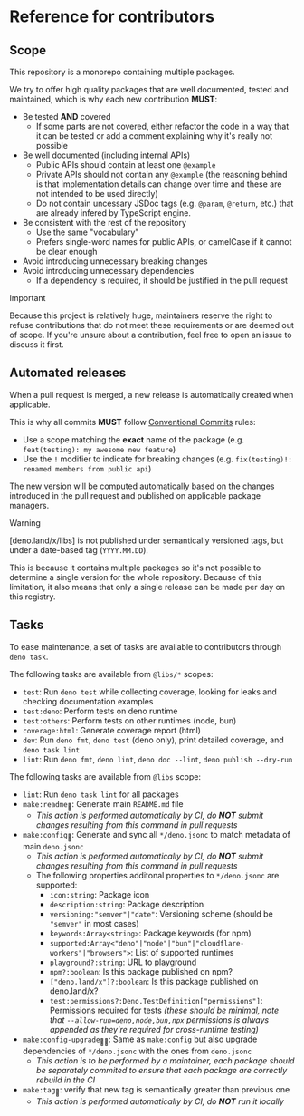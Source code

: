 # Reference for contributors

## Scope

This repository is a monorepo containing multiple packages.

We try to offer high quality packages that are well documented, tested and maintained, which is why each new contribution **MUST**:

- Be tested **AND** covered
  - If some parts are not covered, either refactor the code in a way that it can be tested or add a comment explaining why it's really not possible
- Be well documented (including internal APIs)
  - Public APIs should contain at least one `@example`
  - Private APIs should not contain any `@example` (the reasoning behind is that implementation details can change over time and these are not intended to be used directly)
  - Do not contain uncessary JSDoc tags (e.g. `@param`, `@return`, etc.) that are already infered by TypeScript engine.
- Be consistent with the rest of the repository
  - Use the same "vocabulary"
  - Prefers single-word names for public APIs, or camelCase if it cannot be clear enough
- Avoid introducing unnecessary breaking changes
- Avoid introducing unnecessary dependencies
  - If a dependency is required, it should be justified in the pull request

> [!IMPORTANT]
> Because this project is relatively huge, maintainers reserve the right to refuse contributions that do not meet these requirements or are deemed out of scope.
> If you're unsure about a contribution, feel free to open an issue to discuss it first.

## Automated releases

When a pull request is merged, a new release is automatically created when applicable.

This is why all commits **MUST** follow [Conventional Commits](https://www.conventionalcommits.org) rules:

- Use a scope matching the **exact** name of the package (e.g. `feat(testing): my awesome new feature`)
- Use the `!` modifier to indicate for breaking changes (e.g. `fix(testing)!: renamed members from public api`)

The new version will be computed automatically based on the changes introduced in the pull request and published on applicable package managers.

> [!WARNING]
> [deno.land/x/libs] is not published under semantically versioned tags, but under a date-based tag (`YYYY.MM.DD`).
>
> This is because it contains multiple packages so it's not possible to determine a single version for the whole repository.
> Because of this limitation, it also means that only a single release can be made per day on this registry.

## Tasks

To ease maintenance, a set of tasks are available to contributors through `deno task`.

The following tasks are available from `@libs/*` scopes:

- `test`: Run `deno test` while collecting coverage, looking for leaks and checking documentation examples
- `test:deno`: Perform tests on deno runtime
- `test:others`: Perform tests on other runtimes (node, bun)
- `coverage:html`: Generate coverage report (html)
- `dev`: Run `deno fmt`, `deno test` (deno only), print detailed coverage, and `deno task lint`
- `lint`: Run `deno fmt`, `deno lint`, `deno doc --lint`, `deno publish --dry-run`

The following tasks are available from `@libs` scope:

- `lint`: Run `deno task lint` for all packages
- `make:readme`<sub>🤖</sub>: Generate main `README.md` file
  - _This action is performed automatically by CI, do **NOT** submit changes resulting from this command in pull requests_
- `make:config`<sub>🤖</sub>: Generate and sync all `*/deno.jsonc` to match metadata of main `deno.jsonc`
  - _This action is performed automatically by CI, do **NOT** submit changes resulting from this command in pull requests_
  - The following properties additonal properties to `*/deno.jsonc` are supported:
    - `icon:string`: Package icon
    - `description:string`: Package description
    - `versioning:"semver"|"date"`: Versioning scheme (should be `"semver"` in most cases)
    - `keywords:Array<string>`: Package keywords (for npm)
    - `supported:Array<"deno"|"node"|"bun"|"cloudflare-workers"|"browsers">`: List of supported runtimes
    - `playground?:string`: URL to playground
    - `npm?:boolean`: Is this package published on npm?
    - `["deno.land/x"]?:boolean`: Is this package published on deno.land/x?
    - `test:permissions?:Deno.TestDefinition["permissions"]`: Permissions required for tests _(these should be minimal, note that `--allow-run=deno,node,bun,npx` permissions is always appended as they're required for cross-runtime testing)_
- `make:config-upgrade`<sub>👨‍💻</sub>: Same as `make:config` but also upgrade dependencies of `*/deno.jsonc` with the ones from `deno.jsonc`
  - _This action is to be performed by a maintainer, each package should be separately commited to ensure that each package are correctly rebuild in the CI_
- `make:tag`<sub>🤖</sub>: verify that new tag is semantically greater than previous one
  - _This action is performed automatically by CI, do **NOT** run it locally_
